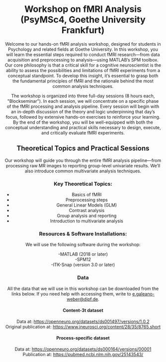 <header>

<!--
  <<< Author notes: Course header >>>
  Include a 1280×640 image, course title in sentence case, and a concise description in emphasis.
  In your repository settings: enable template repository, add your 1280×640 social image, auto delete head branches.
  Add your open source license, GitHub uses MIT license.
-->

# Workshop on fMRI Analysis (PsyMSc4, Goethe University Frankfurt)

Welcome to our hands-on fMRI analysis workshop, designed for students in Psychology and related fields at Goethe University. In this workshop, you will learn the essential steps required to conduct fMRI research—from data acquisition and preprocessing to analysis—using MATLAB’s SPM toolbox. Our core philosophy is that a critical skill for a cognitive neuroscientist is the ability to assess the possibilities and limitations of fMRI experiments from a conceptual standpoint. To develop this insight, it’s essential to grasp both the fundamental principles of fMRI and the rationale behind the most common analysis techniques.

The workshop is organized into three full-day sessions (8 hours each, "Blockseminar"). In each session, we will concentrate on a specific phase of the fMRI processing and analysis pipeline. Every session will begin with an in-depth discussion of the theory and logic underpinning that day’s focus, followed by extensive hands-on exercises to reinforce your learning. By the end of the workshop, you will be well-equipped with both the conceptual understanding and practical skills necessary to design, execute, and critically evaluate fMRI experiments.

## Theoretical Topics and Practical Sessions

Our workshop will guide you through the entire fMRI analysis pipeline—from processing raw MR images to reporting group-level univariate results. We’ll also introduce common multivariate analysis techniques.

### Key Theoretical Topics:

- Basics of fMRI  
- Preprocessing steps  
- General Linear Models (GLM)  
- Contrast analysis  
- Group analysis and reporting  
- Introduction to multivariate analysis  


### Resources & Software Installations:

We will use the following software during the workshop:

-MATLAB (2018 or later)  
-SPM12  
-ITK-Snap (version 3.0 or later)  

### Data

All the data that we will use in this workshop can be downloaded from the links below. If you need help with accessing them, write to e.galeano-weber@dipf.de.

#### Content-3t dataset
Data at: https://openneuro.org/datasets/ds001497/versions/1.0.2  
Original publication at: https://www.jneurosci.org/content/28/35/8765.short

#### Process-specific dataset
Data at: https://openneuro.org/datasets/ds000164/versions/00001  
Publication at: https://pubmed.ncbi.nlm.nih.gov/25143543/

